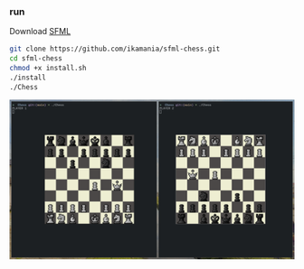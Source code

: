 ### run 
Download [SFML](https://github.com/SFML/SFML#download)
```bash
git clone https://github.com/ikamania/sfml-chess.git
cd sfml-chess
chmod +x install.sh
./install
./Chess
```

![image](demo.png)

